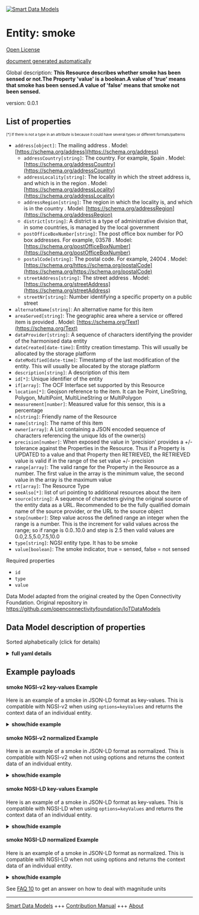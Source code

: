 <!-- 10-Header -->  
[![Smart Data Models](https://smartdatamodels.org/wp-content/uploads/2022/01/SmartDataModels_logo.png "Logo")](https://smartdatamodels.org)  
Entity: smoke  
=============<!-- /10-Header -->  
<!-- 15-License -->  
[Open License](https://github.com/smart-data-models//dataModel.OCF/blob/master/smoke/LICENSE.md)  
[document generated automatically](https://docs.google.com/presentation/d/e/2PACX-1vTs-Ng5dIAwkg91oTTUdt8ua7woBXhPnwavZ0FxgR8BsAI_Ek3C5q97Nd94HS8KhP-r_quD4H0fgyt3/pub?start=false&loop=false&delayms=3000#slide=id.gb715ace035_0_60)  
<!-- /15-License -->  
<!-- 20-Description -->  
Global description: **This Resource describes whether smoke has been sensed or not.The Property 'value' is a boolean.A value of 'true' means that smoke has been sensed.A value of 'false' means that smoke not been sensed.**  
version: 0.0.1  
<!-- /20-Description -->  
<!-- 30-PropertiesList -->  

## List of properties  

<sup><sub>[*] If there is not a type in an attribute is because it could have several types or different formats/patterns</sub></sup>  
- `address[object]`: The mailing address  . Model: [https://schema.org/address](https://schema.org/address)	- `addressCountry[string]`: The country. For example, Spain  . Model: [https://schema.org/addressCountry](https://schema.org/addressCountry)  
	- `addressLocality[string]`: The locality in which the street address is, and which is in the region  . Model: [https://schema.org/addressLocality](https://schema.org/addressLocality)  
	- `addressRegion[string]`: The region in which the locality is, and which is in the country  . Model: [https://schema.org/addressRegion](https://schema.org/addressRegion)  
	- `district[string]`: A district is a type of administrative division that, in some countries, is managed by the local government    
	- `postOfficeBoxNumber[string]`: The post office box number for PO box addresses. For example, 03578  . Model: [https://schema.org/postOfficeBoxNumber](https://schema.org/postOfficeBoxNumber)  
	- `postalCode[string]`: The postal code. For example, 24004  . Model: [https://schema.org/https://schema.org/postalCode](https://schema.org/https://schema.org/postalCode)  
	- `streetAddress[string]`: The street address  . Model: [https://schema.org/streetAddress](https://schema.org/streetAddress)  
	- `streetNr[string]`: Number identifying a specific property on a public street    
- `alternateName[string]`: An alternative name for this item  - `areaServed[string]`: The geographic area where a service or offered item is provided  . Model: [https://schema.org/Text](https://schema.org/Text)- `dataProvider[string]`: A sequence of characters identifying the provider of the harmonised data entity  - `dateCreated[date-time]`: Entity creation timestamp. This will usually be allocated by the storage platform  - `dateModified[date-time]`: Timestamp of the last modification of the entity. This will usually be allocated by the storage platform  - `description[string]`: A description of this item  - `id[*]`: Unique identifier of the entity  - `if[array]`: The OCF Interface set supported by this Resource  - `location[*]`: Geojson reference to the item. It can be Point, LineString, Polygon, MultiPoint, MultiLineString or MultiPolygon  - `measurement[number]`: Measured value for this sensor, this is a percentage  - `n[string]`: Friendly name of the Resource  - `name[string]`: The name of this item  - `owner[array]`: A List containing a JSON encoded sequence of characters referencing the unique Ids of the owner(s)  - `precision[number]`: When exposed the value in 'precision' provides a +/- tolerance against the Properties in the Resource. Thus if a Property is UPDATED to a value and that Property then RETRIEVED, the RETRIEVED value is valid if in the range of the set value +/- precision  - `range[array]`: The valid range for the Property in the Resource as a number. The first value in the array is the minimum value, the second value in the array is the maximum value  - `rt[array]`: The Resource Type  - `seeAlso[*]`: list of uri pointing to additional resources about the item  - `source[string]`: A sequence of characters giving the original source of the entity data as a URL. Recommended to be the fully qualified domain name of the source provider, or the URL to the source object  - `step[number]`: Step value across the defined range an integer when the range is a number.  This is the increment for valid values across the range; so if range is 0.0..10.0 and step is 2.5 then valid values are 0.0,2.5,5.0,7.5,10.0  - `type[string]`: NGSI entity type. It has to be smoke  - `value[boolean]`: The smoke indicator, true = sensed, false = not sensed  <!-- /30-PropertiesList -->  
<!-- 35-RequiredProperties -->  
Required properties  
- `id`  - `type`  - `value`  <!-- /35-RequiredProperties -->  
<!-- 40-RequiredProperties -->  
Data Model adapted from the original created by the Open Connectivity Foundation. Original repository in https://github.com/openconnectivityfoundation/IoTDataModels  
<!-- /40-RequiredProperties -->  
<!-- 50-DataModelHeader -->  
## Data Model description of properties  
Sorted alphabetically (click for details)  
<!-- /50-DataModelHeader -->  
<!-- 60-ModelYaml -->  
<details><summary><strong>full yaml details</strong></summary>    
```yaml  
smoke:    
  description: This Resource describes whether smoke has been sensed or not.The Property 'value' is a boolean.A value of 'true' means that smoke has been sensed.A value of 'false' means that smoke not been sensed.    
  properties:    
    address:    
      description: The mailing address    
      properties:    
        addressCountry:    
          description: 'The country. For example, Spain'    
          type: string    
          x-ngsi:    
            model: https://schema.org/addressCountry    
            type: Property    
        addressLocality:    
          description: 'The locality in which the street address is, and which is in the region'    
          type: string    
          x-ngsi:    
            model: https://schema.org/addressLocality    
            type: Property    
        addressRegion:    
          description: 'The region in which the locality is, and which is in the country'    
          type: string    
          x-ngsi:    
            model: https://schema.org/addressRegion    
            type: Property    
        district:    
          description: 'A district is a type of administrative division that, in some countries, is managed by the local government'    
          type: string    
          x-ngsi:    
            type: Property    
        postOfficeBoxNumber:    
          description: 'The post office box number for PO box addresses. For example, 03578'    
          type: string    
          x-ngsi:    
            model: https://schema.org/postOfficeBoxNumber    
            type: Property    
        postalCode:    
          description: 'The postal code. For example, 24004'    
          type: string    
          x-ngsi:    
            model: https://schema.org/https://schema.org/postalCode    
            type: Property    
        streetAddress:    
          description: The street address    
          type: string    
          x-ngsi:    
            model: https://schema.org/streetAddress    
            type: Property    
        streetNr:    
          description: Number identifying a specific property on a public street    
          type: string    
          x-ngsi:    
            type: Property    
      type: object    
      x-ngsi:    
        model: https://schema.org/address    
        type: Property    
    alternateName:    
      description: An alternative name for this item    
      type: string    
      x-ngsi:    
        type: Property    
    areaServed:    
      description: The geographic area where a service or offered item is provided    
      type: string    
      x-ngsi:    
        model: https://schema.org/Text    
        type: Property    
    dataProvider:    
      description: A sequence of characters identifying the provider of the harmonised data entity    
      type: string    
      x-ngsi:    
        type: Property    
    dateCreated:    
      description: Entity creation timestamp. This will usually be allocated by the storage platform    
      format: date-time    
      type: string    
      x-ngsi:    
        type: Property    
    dateModified:    
      description: Timestamp of the last modification of the entity. This will usually be allocated by the storage platform    
      format: date-time    
      type: string    
      x-ngsi:    
        type: Property    
    description:    
      description: A description of this item    
      type: string    
      x-ngsi:    
        type: Property    
    id:    
      anyOf:    
        - description: Identifier format of any NGSI entity    
          maxLength: 256    
          minLength: 1    
          pattern: ^[\w\-\.\{\}\$\+\*\[\]`|~^@!,:\\]+$    
          type: string    
          x-ngsi:    
            type: Property    
        - description: Identifier format of any NGSI entity    
          format: uri    
          type: string    
          x-ngsi:    
            type: Property    
      description: Unique identifier of the entity    
      x-ngsi:    
        type: Property    
    if:    
      description: The OCF Interface set supported by this Resource    
      items:    
        enum:    
          - oic.if.baseline    
          - oic.if.s    
        maxLength: 64    
        type: string    
      minItems: 1    
      readOnly: true    
      type: array    
      uniqueItems: true    
      x-ngsi:    
        type: Property    
    location:    
      description: 'Geojson reference to the item. It can be Point, LineString, Polygon, MultiPoint, MultiLineString or MultiPolygon'    
      oneOf:    
        - description: Geojson reference to the item. Point    
          properties:    
            bbox:    
              items:    
                type: number    
              minItems: 4    
              type: array    
            coordinates:    
              items:    
                type: number    
              minItems: 2    
              type: array    
            type:    
              enum:    
                - Point    
              type: string    
          required:    
            - type    
            - coordinates    
          title: GeoJSON Point    
          type: object    
          x-ngsi:    
            type: GeoProperty    
        - description: Geojson reference to the item. LineString    
          properties:    
            bbox:    
              items:    
                type: number    
              minItems: 4    
              type: array    
            coordinates:    
              items:    
                items:    
                  type: number    
                minItems: 2    
                type: array    
              minItems: 2    
              type: array    
            type:    
              enum:    
                - LineString    
              type: string    
          required:    
            - type    
            - coordinates    
          title: GeoJSON LineString    
          type: object    
          x-ngsi:    
            type: GeoProperty    
        - description: Geojson reference to the item. Polygon    
          properties:    
            bbox:    
              items:    
                type: number    
              minItems: 4    
              type: array    
            coordinates:    
              items:    
                items:    
                  items:    
                    type: number    
                  minItems: 2    
                  type: array    
                minItems: 4    
                type: array    
              type: array    
            type:    
              enum:    
                - Polygon    
              type: string    
          required:    
            - type    
            - coordinates    
          title: GeoJSON Polygon    
          type: object    
          x-ngsi:    
            type: GeoProperty    
        - description: Geojson reference to the item. MultiPoint    
          properties:    
            bbox:    
              items:    
                type: number    
              minItems: 4    
              type: array    
            coordinates:    
              items:    
                items:    
                  type: number    
                minItems: 2    
                type: array    
              type: array    
            type:    
              enum:    
                - MultiPoint    
              type: string    
          required:    
            - type    
            - coordinates    
          title: GeoJSON MultiPoint    
          type: object    
          x-ngsi:    
            type: GeoProperty    
        - description: Geojson reference to the item. MultiLineString    
          properties:    
            bbox:    
              items:    
                type: number    
              minItems: 4    
              type: array    
            coordinates:    
              items:    
                items:    
                  items:    
                    type: number    
                  minItems: 2    
                  type: array    
                minItems: 2    
                type: array    
              type: array    
            type:    
              enum:    
                - MultiLineString    
              type: string    
          required:    
            - type    
            - coordinates    
          title: GeoJSON MultiLineString    
          type: object    
          x-ngsi:    
            type: GeoProperty    
        - description: Geojson reference to the item. MultiLineString    
          properties:    
            bbox:    
              items:    
                type: number    
              minItems: 4    
              type: array    
            coordinates:    
              items:    
                items:    
                  items:    
                    items:    
                      type: number    
                    minItems: 2    
                    type: array    
                  minItems: 4    
                  type: array    
                type: array    
              type: array    
            type:    
              enum:    
                - MultiPolygon    
              type: string    
          required:    
            - type    
            - coordinates    
          title: GeoJSON MultiPolygon    
          type: object    
          x-ngsi:    
            type: GeoProperty    
      x-ngsi:    
        type: GeoProperty    
    measurement:    
      description: 'Measured value for this sensor, this is a percentage'    
      readOnly: true    
      type: number    
      x-ngsi:    
        type: Property    
    n:    
      description: Friendly name of the Resource    
      maxLength: 64    
      readOnly: true    
      type: string    
      x-ngsi:    
        type: Property    
    name:    
      description: The name of this item    
      type: string    
      x-ngsi:    
        type: Property    
    owner:    
      description: A List containing a JSON encoded sequence of characters referencing the unique Ids of the owner(s)    
      items:    
        anyOf:    
          - description: Identifier format of any NGSI entity    
            maxLength: 256    
            minLength: 1    
            pattern: ^[\w\-\.\{\}\$\+\*\[\]`|~^@!,:\\]+$    
            type: string    
            x-ngsi:    
              type: Property    
          - description: Identifier format of any NGSI entity    
            format: uri    
            type: string    
            x-ngsi:    
              type: Property    
        description: Unique identifier of the entity    
        x-ngsi:    
          type: Property    
      type: array    
      x-ngsi:    
        type: Property    
    precision:    
      description: 'When exposed the value in ''precision'' provides a +/- tolerance against the Properties in the Resource. Thus if a Property is UPDATED to a value and that Property then RETRIEVED, the RETRIEVED value is valid if in the range of the set value +/- precision'    
      readOnly: true    
      type: number    
      x-ngsi:    
        type: Property    
    range:    
      description: 'The valid range for the Property in the Resource as a number. The first value in the array is the minimum value, the second value in the array is the maximum value'    
      items:    
        type: number    
      maxItems: 2    
      minItems: 2    
      readOnly: true    
      type: array    
      x-ngsi:    
        type: Property    
    rt:    
      description: The Resource Type    
      items:    
        enum:    
          - oic.r.sensor.smoke    
        maxLength: 64    
        type: string    
      minItems: 1    
      readOnly: true    
      type: array    
      uniqueItems: true    
      x-ngsi:    
        type: Property    
    seeAlso:    
      description: list of uri pointing to additional resources about the item    
      oneOf:    
        - items:    
            format: uri    
            type: string    
          minItems: 1    
          type: array    
        - format: uri    
          type: string    
      x-ngsi:    
        type: Property    
    source:    
      description: 'A sequence of characters giving the original source of the entity data as a URL. Recommended to be the fully qualified domain name of the source provider, or the URL to the source object'    
      type: string    
      x-ngsi:    
        type: Property    
    step:    
      description: 'Step value across the defined range an integer when the range is a number.  This is the increment for valid values across the range; so if range is 0.0..10.0 and step is 2.5 then valid values are 0.0,2.5,5.0,7.5,10.0'    
      readOnly: true    
      type: number    
      x-ngsi:    
        type: Property    
    type:    
      description: NGSI entity type. It has to be smoke    
      enum:    
        - smoke    
      type: string    
      x-ngsi:    
        type: Property    
    value:    
      description: 'The smoke indicator, true = sensed, false = not sensed'    
      readOnly: true    
      type: boolean    
      x-ngsi:    
        type: Property    
  required:    
    - value    
    - id    
    - type    
  type: object    
  x-derived-from: https://raw.githubusercontent.com/openconnectivityfoundation/IoTDataModels/master/SmokeSensorResURI.swagger.json    
  x-disclaimer: 'Redistribution and use in source and binary forms, with or without modification, are permitted  provided that the license conditions are met. Copyleft (c) 2022 Contributors to Smart Data Models Program'    
  x-license-url: https://github.com/smart-data-models/dataModel.OCF/blob/master/smoke/LICENSE.md    
  x-model-schema: https://smart-data-models.github.io/dataModel.OCF/smoke/schema.json    
  x-model-tags: OCF    
  x-version: 0.0.1    
```  
</details>    
<!-- /60-ModelYaml -->  
<!-- 70-MiddleNotes -->  
<!-- /70-MiddleNotes -->  
<!-- 80-Examples -->  
## Example payloads    
#### smoke NGSI-v2 key-values Example    
Here is an example of a smoke in JSON-LD format as key-values. This is compatible with NGSI-v2 when  using `options=keyValues` and returns the context data of an individual entity.  
<details><summary><strong>show/hide example</strong></summary>    
```json  
{  
    "id": "urn:ngsi-ld:smoke:id:VYRR:57457247",  
    "dateCreated": "2009-11-23T03:21:17Z",  
    "dateModified": "2019-04-21T20:17:35Z",  
    "source": "Important actually hope she student ago. Car general third building three central. Thousand score bit.",  
    "name": "News small TV imagine in quickly condition. Option speak view loca",  
    "alternateName": "Thing defense various five piece blood camera. Teacher relationship especially detail produce exactly take mont",  
    "description": "Drive season as idea as what try. Experience very position t",  
    "dataProvider": "",  
    "owner": [  
        "urn:ngsi-ld:smoke:items:XZMK:53394567",  
        "urn:ngsi-ld:smoke:items:ZWJN:88654730"  
    ],  
    "seeAlso": [  
        "urn:ngsi-ld:smoke:items:FTUU:63403479"  
    ],  
    "location": {  
        "type": "Point",  
        "coordinates": [  
            46.5370525,  
            75.632336  
        ]  
    },  
    "address": {  
        "streetAddress": "Staff travel throw go room. Movement oil continue film concern never.",  
        "addressLocality": "Line doctor conference generation big like ",  
        "addressRegion": "Receive threat we management red economy than. East shoulder miss pattern. Station drop indeed. Realiz",  
        "addressCountry": "Agree style section h",  
        "postalCode": "Only commercial soldier receive material door age. Lay could myself usually star weight lawyer affect. Ef",  
        "postOfficeBoxNumber": "Feel describe war event sense on go knowledge. Accept nearly good last garden include.",  
        "streetNr": "Pass skill kid article serious. Garden product s",  
        "district": "Shake even city nor friend behavior explain watch. Budget or present."  
    },  
    "areaServed": "Glass p",  
    "rt": [  
        "oic.r.sensor.smoke"  
    ],  
    "value": true,  
    "measurement": 701.8,  
    "precision": 380.9,  
    "n": "Sit pressure television necessary social station term. Mr wear",  
    "range": [  
        655.0,  
        186.5  
    ],  
    "step": 88.9,  
    "if": [  
        "oic.if.baseline"  
    ],  
    "type": "smoke"  
}  
```  
</details>  
#### smoke NGSI-v2 normalized Example    
Here is an example of a smoke in JSON-LD format as normalized. This is compatible with NGSI-v2 when not using options and returns the context data of an individual entity.  
<details><summary><strong>show/hide example</strong></summary>    
```json  
{  
    "id": "urn:ngsi-ld:smoke:id:VYRR:57457247",  
    "dateCreated": {  
        "type": "DateTime",  
        "value": "2009-11-23T03:21:17Z"  
    },  
    "dateModified": {  
        "type": "DateTime",  
        "value": "2019-04-21T20:17:35Z"  
    },  
    "source": {  
        "type": "Text",  
        "value": "Important actually hope she student ago. Car general third building three central. Thousand score bit."  
    },  
    "name": {  
        "type": "Text",  
        "value": "News small TV imagine in quickly condition. Option speak view loca"  
    },  
    "alternateName": {  
        "type": "Text",  
        "value": "Thing defense various five piece blood camera. Teacher relationship especially detail produce exactly take mont"  
    },  
    "description": {  
        "type": "Text",  
        "value": "Drive season as idea as what try. Experience very position t"  
    },  
    "dataProvider": {  
        "type": "Text",  
        "value": ""  
    },  
    "owner": {  
        "type": "StructuredValue",  
        "value": [  
            "urn:ngsi-ld:smoke:items:XZMK:53394567",  
            "urn:ngsi-ld:smoke:items:ZWJN:88654730"  
        ]  
    },  
    "seeAlso": {  
        "type": "StructuredValue",  
        "value": [  
            "urn:ngsi-ld:smoke:items:FTUU:63403479"  
        ]  
    },  
    "location": {  
        "type": "geo:json",  
        "value": {  
            "type": "Point",  
            "coordinates": [  
                46.5370525,  
                75.632336  
            ]  
        }  
    },  
    "address": {  
        "type": "StructuredValue",  
        "value": {  
            "streetAddress": "Staff travel throw go room. Movement oil continue film concern never.",  
            "addressLocality": "Line doctor conference generation big like ",  
            "addressRegion": "Receive threat we management red economy than. East shoulder miss pattern. Station drop indeed. Realiz",  
            "addressCountry": "Agree style section h",  
            "postalCode": "Only commercial soldier receive material door age. Lay could myself usually star weight lawyer affect. Ef",  
            "postOfficeBoxNumber": "Feel describe war event sense on go knowledge. Accept nearly good last garden include.",  
            "streetNr": "Pass skill kid article serious. Garden product s",  
            "district": "Shake even city nor friend behavior explain watch. Budget or present."  
        }  
    },  
    "areaServed": {  
        "type": "Text",  
        "value": "Glass p"  
    },  
    "rt": {  
        "type": "StructuredValue",  
        "value": [  
            "oic.r.sensor.smoke"  
        ]  
    },  
    "value": {  
        "type": "Boolean",  
        "value": true  
    },  
    "measurement": {  
        "type": "Number",  
        "value": 701.8  
    },  
    "precision": {  
        "type": "Number",  
        "value": 380.9  
    },  
    "n": {  
        "type": "Text",  
        "value": "Sit pressure television necessary social station term. Mr wear"  
    },  
    "range": {  
        "type": "StructuredValue",  
        "value": [  
            655.0,  
            186.5  
        ]  
    },  
    "step": {  
        "type": "Number",  
        "value": 88.9  
    },  
    "if": {  
        "type": "StructuredValue",  
        "value": [  
            "oic.if.baseline"  
        ]  
    },  
    "type": "smoke"  
}  
```  
</details>  
#### smoke NGSI-LD key-values Example    
Here is an example of a smoke in JSON-LD format as key-values. This is compatible with NGSI-LD when  using `options=keyValues` and returns the context data of an individual entity.  
<details><summary><strong>show/hide example</strong></summary>    
```json  
{  
    "id": "urn:ngsi-ld:smoke:id:VYRR:57457247",  
    "dateCreated": "2009-11-23T03:21:17Z",  
    "dateModified": "2019-04-21T20:17:35Z",  
    "source": "Important actually hope she student ago. Car general third building three central. Thousand score bit.",  
    "name": "News small TV imagine in quickly condition. Option speak view loca",  
    "alternateName": "Thing defense various five piece blood camera. Teacher relationship especially detail produce exactly take mont",  
    "description": "Drive season as idea as what try. Experience very position t",  
    "dataProvider": "",  
    "owner": [  
        "urn:ngsi-ld:smoke:items:XZMK:53394567",  
        "urn:ngsi-ld:smoke:items:ZWJN:88654730"  
    ],  
    "seeAlso": [  
        "urn:ngsi-ld:smoke:items:FTUU:63403479"  
    ],  
    "location": {  
        "type": "Point",  
        "coordinates": [  
            46.5370525,  
            75.632336  
        ]  
    },  
    "address": {  
        "streetAddress": "Staff travel throw go room. Movement oil continue film concern never.",  
        "addressLocality": "Line doctor conference generation big like ",  
        "addressRegion": "Receive threat we management red economy than. East shoulder miss pattern. Station drop indeed. Realiz",  
        "addressCountry": "Agree style section h",  
        "postalCode": "Only commercial soldier receive material door age. Lay could myself usually star weight lawyer affect. Ef",  
        "postOfficeBoxNumber": "Feel describe war event sense on go knowledge. Accept nearly good last garden include.",  
        "streetNr": "Pass skill kid article serious. Garden product s",  
        "district": "Shake even city nor friend behavior explain watch. Budget or present."  
    },  
    "areaServed": "Glass p",  
    "rt": [  
        "oic.r.sensor.smoke"  
    ],  
    "value": true,  
    "measurement": 701.8,  
    "precision": 380.9,  
    "n": "Sit pressure television necessary social station term. Mr wear",  
    "range": [  
        655.0,  
        186.5  
    ],  
    "step": 88.9,  
    "if": [  
        "oic.if.baseline"  
    ],  
    "type": "smoke",  
    "@context": [  
        "https://smartdatamodels.org/context.jsonld"  
    ]  
}  
```  
</details>  
#### smoke NGSI-LD normalized Example    
Here is an example of a smoke in JSON-LD format as normalized. This is compatible with NGSI-LD when not using options and returns the context data of an individual entity.  
<details><summary><strong>show/hide example</strong></summary>    
```json  
{  
    "id": "urn:ngsi-ld:smoke:id:VYRR:57457247",  
    "dateCreated": {  
        "type": "Property",  
        "value": {  
            "@type": "DateTime",  
            "@value": "2009-11-23T03:21:17Z"  
        }  
    },  
    "dateModified": {  
        "type": "Property",  
        "value": {  
            "@type": "DateTime",  
            "@value": "2019-04-21T20:17:35Z"  
        }  
    },  
    "source": {  
        "type": "Property",  
        "value": "Important actually hope she student ago. Car general third building three central. Thousand score bit."  
    },  
    "name": {  
        "type": "Property",  
        "value": "News small TV imagine in quickly condition. Option speak view loca"  
    },  
    "alternateName": {  
        "type": "Property",  
        "value": "Thing defense various five piece blood camera. Teacher relationship especially detail produce exactly take mont"  
    },  
    "description": {  
        "type": "Property",  
        "value": "Drive season as idea as what try. Experience very position t"  
    },  
    "dataProvider": {  
        "type": "Property",  
        "value": ""  
    },  
    "owner": {  
        "type": "Property",  
        "value": [  
            "urn:ngsi-ld:smoke:items:XZMK:53394567",  
            "urn:ngsi-ld:smoke:items:ZWJN:88654730"  
        ]  
    },  
    "seeAlso": {  
        "type": "Property",  
        "value": [  
            "urn:ngsi-ld:smoke:items:FTUU:63403479"  
        ]  
    },  
    "location": {  
        "type": "GeoProperty",  
        "value": {  
            "type": "Point",  
            "coordinates": [  
                46.5370525,  
                75.632336  
            ]  
        }  
    },  
    "address": {  
        "type": "Property",  
        "value": {  
            "streetAddress": "Staff travel throw go room. Movement oil continue film concern never.",  
            "addressLocality": "Line doctor conference generation big like ",  
            "addressRegion": "Receive threat we management red economy than. East shoulder miss pattern. Station drop indeed. Realiz",  
            "addressCountry": "Agree style section h",  
            "postalCode": "Only commercial soldier receive material door age. Lay could myself usually star weight lawyer affect. Ef",  
            "postOfficeBoxNumber": "Feel describe war event sense on go knowledge. Accept nearly good last garden include.",  
            "streetNr": "Pass skill kid article serious. Garden product s",  
            "district": "Shake even city nor friend behavior explain watch. Budget or present."  
        }  
    },  
    "areaServed": {  
        "type": "Property",  
        "value": "Glass p"  
    },  
    "rt": {  
        "type": "Property",  
        "value": [  
            "oic.r.sensor.smoke"  
        ]  
    },  
    "value": {  
        "type": "Property",  
        "value": true  
    },  
    "measurement": {  
        "type": "Property",  
        "value": 701.8  
    },  
    "precision": {  
        "type": "Property",  
        "value": 380.9  
    },  
    "n": {  
        "type": "Property",  
        "value": "Sit pressure television necessary social station term. Mr wear"  
    },  
    "range": {  
        "type": "Property",  
        "value": [  
            655.0,  
            186.5  
        ]  
    },  
    "step": {  
        "type": "Property",  
        "value": 88.9  
    },  
    "if": {  
        "type": "Property",  
        "value": [  
            "oic.if.baseline"  
        ]  
    },  
    "type": "smoke",  
    "@context": [  
        "https://smartdatamodels.org/context.jsonld"  
    ]  
}  
```  
</details><!-- /80-Examples -->  
<!-- 90-FooterNotes -->  
<!-- /90-FooterNotes -->  
<!-- 95-Units -->  
See [FAQ 10](https://smartdatamodels.org/index.php/faqs/) to get an answer on how to deal with magnitude units  
<!-- /95-Units -->  
<!-- 97-LastFooter -->  
---  
[Smart Data Models](https://smartdatamodels.org) +++ [Contribution Manual](https://bit.ly/contribution_manual) +++ [About](https://bit.ly/Introduction_SDM)<!-- /97-LastFooter -->  
